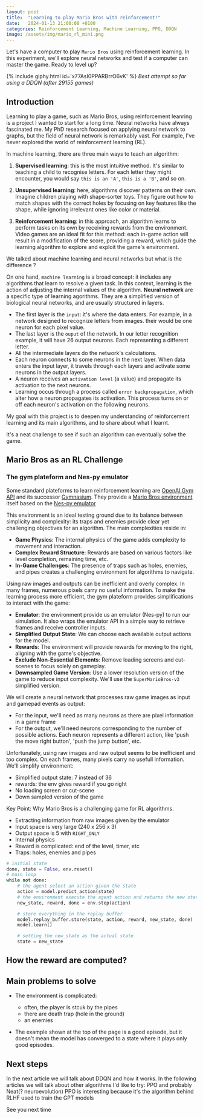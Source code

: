 ```yaml
---
layout: post
title:  "Learning to play Mario Bros with reinforcement!"
date:   2024-01-13 21:00:00 +0100
categories: Reinforcement Learning, Machine Learning, PPO, DDQN
image: /assets/img/mario_rl_mini.png
---
```


Let's have a computer to play `Mario Bros` using reinforcement learning.
In this experiment, we'll explore neural networks and test if a computer can master the game.
Ready to level up?

<!-- https://giphy.com/gifs/x77AsI0PPARBrrO6vK -->
{% include giphy.html id='x77AsI0PPARBrrO6vK' %}
*Best attempt so far using a DDQN (after 29155 games)*


## Introduction

Learning to play a game, such as Mario Bros, using reinforcement leanring is a project I wanted to start for a long time.
Neural networks have always fascinated me.
My PhD research focused on applying neural network to graphs, but the field of neural network is remarkably vast.
For example, I've never explored the world of reinforcement learning (RL).

In machine learning, there are three main ways to teach an algorithm:
1. **Supervised learning**: this is the most intuitive method. 
It's similar to teaching a child to recognise letters. 
For each letter they might encounter, you would say `this is an 'A'`, `this is a 'B'`, and so on.

2. **Unsupervised learning**: here, algorithms discover patterns on their own. 
Imagine children playing with shape-sorter toys. 
They figure out how to match shapes with the correct holes by focusing on key features like the shape, while ignoring irrelevant ones like color or material.

3. **Reinforcement learning**: in this approach, an algorithm learns to perform tasks on its own by receiving rewards from the environment.
Video games are an ideal fit for this method: each in-game action will result in a modification of the score, providing a reward, which guide the learning algorithm to explore and exploit the game's environment.

We talked about machine learning and neural networks but what is the difference ?
 
On one hand, `machine learning` is a broad concept: it includes any algorithms that learn to resolve a given task.
In this context, learning is the action of adjusting the internal values of the algorithm.
**Neural network** are a specific type of learning agorithms.
They are a simplified version of biological neural networks, and are usually structured in layers.
 - The first layer is the `input`: it's where the data enters. 
 For example, in a network designed to recognize letters from images.
 their would be one neuron for each pixel value. 
 - The last layer is the `ouput` of the network. 
 In our letter recognition example, it will have 26 output neurons. 
 Each representing a different letter.
 - All the intermediate layers do the network's calculations. 
 - Each neuron connects to some neurons in the next layer.
 When data enters the input layer, it travels through each layers and activate some neurons in the output layers.
 - A neuron receives an `activation level` (a value) and propagate its activation to the next neurons.   
 - Learning occus through a process called `error backpropagation`, which alter how a neuron propagates its activation.
 This process turns on or off each neuron's activation on the following neurons.

My goal with this project is to deepen my understanding of reinforcement learning and its main algorithms, and to share about what I learnt.

It's a neat challenge to see if such an algorithm can eventually solve the game.

## Mario Bros as an RL Challenge

### The gym plateform and Nes-py emulator
Some standard plateforms to learn reinforcement learning are [OpenAI Gym API](https://www.gymlibrary.dev/index.html) and its successor [Gymnasium](https://gymnasium.farama.org/).
They provide a [Mario Bros environment](https://pypi.org/project/gym-super-mario-bros/) itself based on the [Nes-py emulator](https://github.com/Kautenja/nes-py)

This environment is an ideal testing ground due to its balance between simplicity and complexity: 
its traps and enemies provide clear yet challenging objectives for an algorithm.
The main complexities reside in:

- **Game Physics**: The internal physics of the game adds complexity to movement and interaction.
- **Complex Reward Structure**: Rewards are based on various factors like level completion, remaining time, etc.
- **In-Game Challenges**: The presence of traps such as holes, enemies, and pipes creates a challenging environment for algorithms to navigate.

Using raw images and outputs can be inefficient and overly complex.
In many frames, numerous pixels carry no useful information. 
To make the learning process more efficient, the gym plateform provides simplifications to interact with the game:

- **Emulator**: the environment provide us an emulator (Nes-py) to run our simulation.
It also wraps the emulator API in a simple way to retrieve frames and receive controller inputs.
- **Simplified Output State**: We can choose each available output actions for the model.
- **Rewards**: The environment will provide rewards for moving to the right, aligning with the game's objective.
- **Exclude Non-Essential Elements**: Remove loading screens and cut-scenes to focus solely on gameplay.
- **Downsampled Game Version**: Use a lower resolution version of the game to reduce input complexity. We'll use the `SuperMarioBros-v3` simplified version.


We will create a neural network that processes raw game images as input and gamepad events as output:
- For the input, we'll need as many neurons as there are pixel information in a game frame
- For the output, we'll need neurons corresponding to the number of possible actions. 
Each neuron represents a different action, like 'push the move right button', 'push the jump button', etc.
 
Unfortunately, using raw images and raw output seems to be inefficient and too complex. 
On each frames, many pixels carry no usefull information.
We'll simplify environment: 
- Simplified output state: 7 instead of 36
- rewards: the env gives reward if you go right
- No loading screen or cut-scene
- Down sampled version of the game

Key Point: Why Mario Bros is a challenging game for RL algorithms.
- Extracting information from raw images given by the emulator
- Input space is very large (240 x 256 x 3)
- Output space is 5 with `RIGHT_ONLY`
- Internal physics
- Reward is complicated: end of the level, timer, etc 
- Traps: holes, enemies and pipes

```python
# initial state
done, state = False, env.reset()
# main loop
while not done: 
    # the agent select an action given the state
    action = model.predict_action(state)
    # the environment execute the agent action and returns the new state, the reward and if the game is over
    new_state, reward, done = env.step(action)

    # store everything in the replay buffer
    model.replay_buffer.store(state, action, reward, new_state, done)
    model.learn()

    # setting the new_state as the actual state
    state = new_state
```
## How the reward are computed?

## Main problems to solve

- The environment is complicated: 
  - often, the player is stcuk by the pipes
  - there are death trap (hole in the ground)
  - an enemies

- The example shown at the top of the page is a good episode, but it doesn't mean the model has converged to a state where it plays only good episodes. 

## Next steps

In the next article we will talk about DDQN and how it works.
In the following articles we will talk about other algorithms I'd like to try: PPO and probably Neat(? neuroevolution)
PPO is interesting because it's the algorithm behind RLHF used to train the GPT models 

See you next time